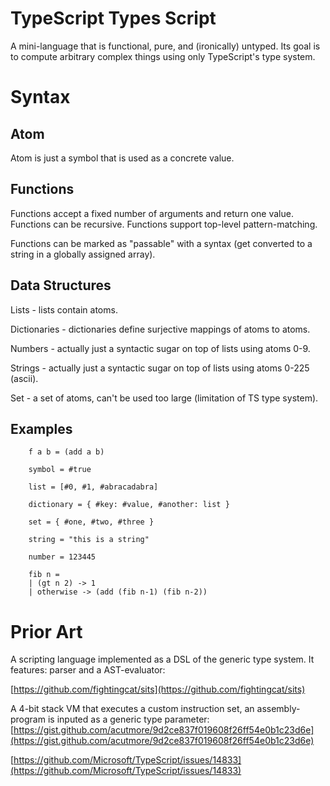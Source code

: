 # TypeScript Types Script

A mini-language that is functional, pure, and (ironically) untyped. Its goal is to compute arbitrary complex things using only TypeScript's type system.

# Syntax

## Atom

Atom is just a symbol that is used as a concrete value.

## Functions

Functions accept a fixed number of arguments and return one value. Functions can be recursive. Functions support top-level pattern-matching.

Functions can be marked as "passable" with a syntax (get converted to a string in a globally assigned array).

## Data Structures

Lists - lists contain atoms.

Dictionaries - dictionaries define surjective mappings of atoms to atoms.

Numbers - actually just a syntactic sugar on top of lists using atoms 0-9.

Strings - actually just a syntactic sugar on top of lists using atoms 0-225 (ascii).

Set - a set of atoms, can't be used too large (limitation of TS type system).

## Examples

```
    f a b = (add a b)

    symbol = #true
    
    list = [#0, #1, #abracadabra]
    
    dictionary = { #key: #value, #another: list }
    
    set = { #one, #two, #three }
    
    string = "this is a string"
    
    number = 123445

    fib n =
    | (gt n 2) -> 1
    | otherwise -> (add (fib n-1) (fib n-2))
```


# Prior Art

A scripting language implemented as a DSL of the generic type system. It features: parser and a AST-evaluator:

[https://github.com/fightingcat/sits](https://github.com/fightingcat/sits)

A 4-bit stack VM that executes a custom instruction set, an assembly-program is inputed as a generic type parameter: [https://gist.github.com/acutmore/9d2ce837f019608f26ff54e0b1c23d6e](https://gist.github.com/acutmore/9d2ce837f019608f26ff54e0b1c23d6e)

[https://github.com/Microsoft/TypeScript/issues/14833](https://github.com/Microsoft/TypeScript/issues/14833)
